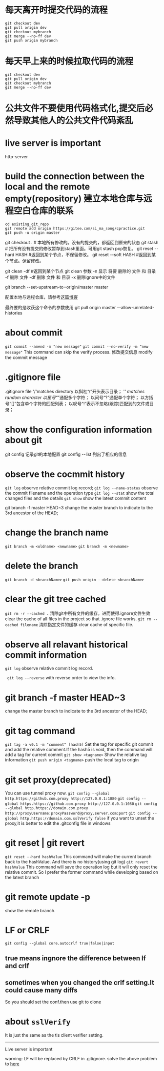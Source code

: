 # <strong>每天离开时提交代码的流程</strong>
```
git checkout dev
git pull origin dev
git checkout mybranch
git merge --no-ff dev
git push origin mybranch
```
# <strong>每天早上来的时候拉取代码的流程</strong>
```
git checkout dev
git pull origin dev
git checkout mybranch
git merge --no-ff dev
```

# 公共文件不要使用代码格式化,提交后必然导致其他人的公共文件代码紊乱

# live server is important
http-server

# build the connection between the local and the remote empty(repository) 建立本地仓库与远程空白仓库的联系

```
cd existing_git_repo
git remote add origin https://gitee.com/si_ma_song/cpractice.git
git push -u origin master
```

git checkout . # 本地所有修改的。没有的提交的，都返回到原来的状态
git stash # 把所有没有提交的修改暂存到stash里面。可用git stash pop恢复。
git reset --hard HASH #返回到某个节点，不保留修改。
git reset --soft HASH #返回到某个节点。保留修改。

git clean -df #返回到某个节点
git clean 参数
    -n 显示 将要 删除的 文件 和  目录
    -f 删除 文件
    -df 删除 文件 和 目录
    -x 删除ignore中的文件

git branch --set-upstream-to=origin/master master

配置本地与远程仓库，请参考[这篇博客][blog]

最终要的是收获这个命令的参数使用
git pull origin master --allow-unrelated-histories

# about commit
``` git commit --amend -m "new message" ```
``` git commit --no-verify -m "new message" ```
This command can skip the verify process.
修改提交信息
modify the commit message

# .gitignore file
.gitignore file
'/'matches directory 以斜杠“/”开头表示目录；
'*' matches random character 以星号“*”通配多个字符；
以问号“?”通配单个字符；
以方括号“[]”包含单个字符的匹配列表；
以叹号“!”表示不忽略(跟踪)匹配到的文件或目录；

# show the configuration information about git 
git config 记录git的本地配置
git config --list 列出了相应的信息

# observe the cocmmit history
``` git log ```   observe relative commit log record;
``` git log --name-status ``` observe the commit filename and the operation type
``` git log --stat ```  show the total changed files and the details
``` git show ``` show the latest commit content

git branch -f master HEAD~3
change the master branch to indicate to the 3rd ancestor of the HEAD;

# change the branch name
```git branch -m <oldname> <newname>```
```git branch -m <newname>```

# delete the branch 
```git branch -d <branchName>```
```git push origin --delete <branchName> ```

# clear the git tree cached
``` git rm -r --cached . ```
清除git中所有文件的缓存，进而使得.ignore文件生效
clear the cache of all files in the project so that .ignore file works.
``` git rm --cached filename ```
清除指定文件的缓存
clear cache of specific file.

# observe all relavant historical commit information
```git log```
observe relative commit log record.

``` git log --reverse```
with reverse order to view the info.
# git branch -f master HEAD~3
change the master branch to indicate to the 3rd ancestor of the HEAD;

# git tag command
```git tag -a v0.1 -m "comment" [hash5]``` 
Set the tag for specific git commit and add the relative comment.If the hash5 is void, then the command will add a tag for current commit
``` git show <tagname> ``` 
Show the relative tag information
``` git push origin <tagname> ```
push the local tag to origin

# git set proxy(deprecated)
You can use tunnel proxy now.
``` git config --global http.https://github.com.proxy http://127.0.0.1:1080 ```
``` git config --global https.https://github.com.proxy http://127.0.0.1:1080 ```
``` git config --global http.https://domain.com.proxy http://proxyUsername:proxyPassword@proxy.server.com:port ```
``` git config --global http.https://domain.com.sslVerify false ```
if you want to unset the proxy,it is better to edit the .gitconfig file in windows

# git reset | git revert
``` git reset --hard hashValue ```
This command will make the current branch back to the hashValue.
And there is no history(using git log)
``` git revert hashValue ```
This command will save the operation log but it will only reset the relative commit.
So I prefer the former command while developing based on the latest branch

# git remote update -p
show the remote branch.

# LF or CRLF
```git config --global core.autocrlf true|false|input```
## true means ingnore the difference between lf and crlf

## sometimes when you changed the crlf setting.It could cause many diffs
So you should set the conf.then use git to clone

# about `sslVerify`
It is just the same as the tls client verifier setting.

---------------------
Live server is important


warning: LF will be replaced by CRLF in .gitignore.
solve the above problem to [here][link]

[link]: https://stackoverflow.com/questions/5834014/lf-will-be-replaced-by-crlf-in-git-what-is-that-and-is-it-important

[blog]:https://blog.csdn.net/u012145252/article/details/80628451